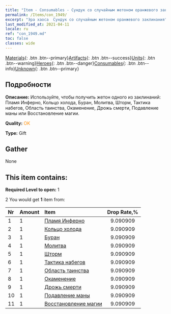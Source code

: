 ```yaml
---
title: "Item - Consumables - Сундук со случайным жетоном оранжевого заклинания"
permalink: /Items/con_1949/
excerpt: "Эра хаоса  Сундук со случайным жетоном оранжевого заклинания"
last_modified_at: 2021-04-11
locale: ru
ref: "con_1949.md"
toc: false
classes: wide
---
```

 [Materials](/ru/Items/){: .btn .btn--primary}[Artifacts](/ru/Items/Artifacts/){: .btn .btn--success}[Units](/ru/Items/Units/){: .btn .btn--warning}[Heroes](/ru/Items/Heroes/){: .btn .btn--danger}[Consumables](/ru/Items/Consumables/){: .btn .btn--info}[Unknown](/ru/Items/Unknown/){: .btn .btn--primary}

## Подробности
 **Описание:** Используйте, чтобы получить жетон одного из заклинаний: Пламя Инферно, Кольцо холода, Буран, Молитва, Шторм, Тактика набегов, Область таинства, Окаменение, Дрожь смерти, Подавление маны или Восстановление магии.

 **Quality:** <span style="color: #FF8C00">OK</span>

 **Type:** Gift

## Gather

  None

## This item contains:

 **Required Level to open:** 1

 2 You would get **1** item  from:

  | Nr | Amount |     Item    | Drop Rate,% |
  |:---|:-------|:------------|:---------:|
  | 1 | 1 | [Пламя Инферно](/ru/Items/her_406/) | 9.090909 | 
  | 2 | 1 | [Кольцо холода](/ru/Items/her_421/) | 9.090909 | 
  | 3 | 1 | [Буран](/ru/Items/her_423/) | 9.090909 | 
  | 4 | 1 | [Молитва](/ru/Items/her_432/) | 9.090909 | 
  | 5 | 1 | [Шторм](/ru/Items/her_445/) | 9.090909 | 
  | 6 | 1 | [Тактика набегов](/ru/Items/her_450/) | 9.090909 | 
  | 7 | 1 | [Область таинства](/ru/Items/her_470/) | 9.090909 | 
  | 8 | 1 | [Окаменение](/ru/Items/her_471/) | 9.090909 | 
  | 9 | 1 | [Дрожь смерти](/ru/Items/her_456/) | 9.090909 | 
  | 10 | 1 | [Подавление маны](/ru/Items/her_480/) | 9.090909 | 
  | 11 | 1 | [Восстановление магии](/ru/Items/her_482/) | 9.090909 | 
